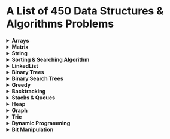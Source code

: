 # A List of 450 Data Structures & Algorithms Problems 

<details>
  <summary><strong>Arrays</strong></summary>
  
  - Reverse the array -  [Link to Problem](https://www.geeksforgeeks.org/write-a-program-to-reverse-an-array-or-string/) [My Implementation](reverse-array.py)
  - Find the maximum and minimum element in an array
  - Find the "Kth" max and min element of an array
  - Given an array which consists of only 0, 1 and 2. Sort the array without using any sorting algo
  - Move all the negative elements to one side of the array 
  - Find the Union and Intersection of the two sorted arrays.
  - Write a program to cyclically rotate an array by one.
  - <strong>find Largest sum contiguous Subarray [V. IMP]</strong>
  - <strong>Minimise the maximum difference between heights [V.IMP]</strong>
  - Minimum no. of Jumps to reach end of an array
  - find duplicate in an array of N+1 Integers
  - Merge 2 sorted arrays without using Extra space.
  - <strong>Kadane's Algo [V.V.V.V.V IMP]</strong>
  - Merge Intervals
  - Next Permutation
  - Count Inversion
  - Best time to buy and Sell stock
  - find all pairs on integer array whose sum is equal to given number
  - find common elements In 3 sorted arrays
  - Rearrange the array in alternating positive and negative items with O(1) extra space
  - Find if there is any subarray with sum equal to 0
  - Find factorial of a large number
  - find maximum product subarray 
  - Find longest coinsecutive subsequence
  - Given an array of size n and a number k, fin all elements that appear more than " n/k " times.
  - Maximum profit by buying and selling a share atmost twice
  - Find whether an array is a subset of another array
  - Find the triplet that sum to a given value
  - Trapping Rain water problem
  - Chocolate Distribution problem
  - Smallest Subarray with sum greater than a given value
  - Three way partitioning of an array around a given value
  - Minimum swaps required bring elements less equal K together
  - Minimum no. of operations required to make an array palindrome
  - Median of 2 sorted arrays of equal size
  - Median of 2 sorted arrays of different size
  
</details>

<details>
  <summary><strong>Matrix</strong></summary>
  
  - Spiral traversal on a Matrix
  - Search an element in a matriix
  - Find median in a row wise sorted matrix
  - Find row with maximum no. of 1's
  - Print elements in sorted order using row-column wise sorted matrix
  - Maximum size rectangle
  - Find a specific pair in matrix
  - Rotate matrix by 90 degrees
  - Kth smallest element in a row-cpumn wise sorted matrix
  - Common elements in all rows of a given matrix

</details>


<details>
  <summary><strong>String</strong></summary>
  
  - Reverse a String
  - Check whether a String is Palindrome or not
  - Find Duplicate characters in a string
  - Why strings are immutable in Java?
  - Write a Code to check whether one string is a rotation of another
  - Write a Program to check whether a string is a valid shuffle of two strings or not
  - Count and Say problem
  - Write a program to find the longest Palindrome in a string.[ Longest palindromic Substring]
  - Find Longest Recurring Subsequence in String
  - Print all Subsequences of a string.
  - Print all the permutations of the given string
  - Split the Binary string into two substring with equal 0’s and 1’s
  - <strong>Word Wrap Problem [VERY IMP]</strong>
  - <strong>EDIT Distance [Very Imp] </strong>
  - <strong>Find next greater number with same set of digits. [Very Very IMP]</strong>
  - <strong>Balanced Parenthesis problem.[Imp]</strong>
  - <strong>Word break Problem[ Very Imp]</strong>
  - Rabin Karp Algo
  - KMP Algo
  - Convert a Sentence into its equivalent mobile numeric keypad sequence.
  - Minimum number of bracket reversals needed to make an expression balanced.
  - Count All Palindromic Subsequence in a given String.
  - Count of number of given string in 2D character array
  - Search a Word in a 2D Grid of characters.
  - Boyer Moore Algorithm for Pattern Searching.
  - Converting Roman Numerals to Decimal
  - Longest Common Prefix
  - Number of flips to make binary string alternate
  - Find the first repeated word in string.
  - Minimum number of swaps for bracket balancing.
  - Find the longest common subsequence between two strings.
  - Program to generate all possible valid IP addresses from given  string.
  - Write a program tofind the smallest window that contains all characters of string itself.
  - Rearrange characters in a string such that no two adjacent are same
  - Minimum characters to be added at front to make string palindrome
  - Given a sequence of words, print all anagrams together
  - Find the smallest window in a string containing all characters of another string
  - Recursively remove all adjacent duplicates
  - String matching where one string contains wildcard characters
  - Function to find Number of customers who could not get a computer
  - Transform One String to Another using Minimum Number of Given Operation
  - Check if two given strings are isomorphic to each other
  - Recursively print all sentences that can be formed from list of word lists

</details>

<details>
  <summary><strong>Sorting & Searching Algorithm</strong></summary>
  
  - Find first and last positions of an element in a sorted array
  - Find a Fixed Point (Value equal to index) in a given array
  - Search in a rotated sorted array
  - square root of an integer
  - Maximum and minimum of an array using minimum number of comparisons
  - Optimum location of point to minimize total distance
  - Find the repeating and the missing
  - find majority element
  - Searching in an array where adjacent differ by at most k
  - find a pair with a given difference
  - find four elements that sum to a given value
  - maximum sum such that no 2 elements are adjacent
  - Count triplet with sum smaller than a given value
  - merge 2 sorted arrays
  - print all subarrays with 0 sum
  - Product array Puzzle
  - Sort array according to count of set bits
  - minimum no. of swaps required to sort the array
  - Bishu and Soldiers
  - Rasta and Kheshtak
  - Kth smallest number again
  - Find pivot element in a sorted array
  - K-th Element of Two Sorted Arrays
  - Aggressive cows
  - Book Allocation Problem
  - EKOSPOJ:
  - Job Scheduling Algo
  - Missing Number in AP
  - Smallest number with atleastn trailing zeroes infactorial
  - Painters Partition Problem:
  - ROTI-Prata SPOJ
  - DoubleHelix SPOJ
  - Subset Sums
  - Findthe inversion count
  - Implement Merge-sort in-place
  - Partitioning and Sorting Arrays with Many Repeated Entries
  
</details>

<details>
  <summary><strong>LinkedList</strong></summary>
  
  - Write a Program to reverse the Linked List. (Both Iterative and recursive)
  - Reverse a Linked List in group of Given Size. [Very Imp]
  - Write a program to Detect loop in a linked list.
  - Write a program to Delete loop in a linked list.
  - Find the starting point of the loop. 
  - Remove Duplicates in a sorted Linked List.
  - Remove Duplicates in a Un-sorted Linked List.
  - Write a Program to Move the last element to Front in a Linked List.
  - Add “1” to a number represented as a Linked List.
  - Add two numbers represented by linked lists.
  - Intersection of two Sorted Linked List.
  - Intersection Point of two Linked Lists.
  - Merge Sort For Linked lists.[Very Important]
  - Quicksort for Linked Lists.[Very Important]
  - Find the middle Element of a linked list.
  - Check if a linked list is a circular linked list.
  - Split a Circular linked list into two halves.
  - Write a Program to check whether the Singly Linked list is a palindrome or not.
  - Deletion from a Circular Linked List.
  - Reverse a Doubly Linked list.
  - Find pairs with a given sum in a DLL.
  - Count triplets in a sorted DLL whose sum is equal to given value “X”.
  - Sort a “k”sorted Doubly Linked list.[Very IMP]
  - Rotate DoublyLinked list by N nodes.
  - Rotate a Doubly Linked list in group of Given Size.[Very IMP]
  - Can we reverse a linked list in less than O(n) ?
  - Why Quicksort is preferred for. Arrays and Merge Sort for LinkedLists ?
  - Flatten a Linked List
  - Sort a LL of 0's, 1's and 2's
  - Clone a linked list with next and random pointer
  - Merge K sorted Linked list
  - Multiply 2 no. represented by LL
  - Delete nodes which have a greater value on right side
  - Segregate even and odd nodes in a Linked List
  - Program for n’th node from the end of a Linked List
  - Find the first non-repeating character from a stream of characters
  
</details>

<details>
  <summary><strong>Binary Trees</strong></summary>

    - level order traversal
    - Reverse Level Order traversal
    - Height of a tree
    - Diameter of a tree
    - Mirror of a tree
    - Inorder Traversal of a tree both using recursion and Iteration
    - Preorder Traversal of a tree both using recursion and Iteration
    - Postorder Traversal of a tree both using recursion and Iteration
    - Left View of a tree
    - Right View of Tree
    - Top View of a tree
    - Bottom View of a tree
    - Zig-Zag traversal of a binary tree
    - Check if a tree is balanced or not
    - Diagnol Traversal of a Binary tree
    - Boundary traversal of a Binary tree
    - Construct Binary Tree from String with Bracket Representation
    - Convert Binary tree into Doubly Linked List
    - Convert Binary tree into Sum tree
    - Construct Binary tree from Inorder and preorder traversal
    - Find minimum swaps required to convert a Binary tree into BST
    - Check if Binary tree is Sum tree or not
    - Check if all leaf nodes are at same level or not
    - Check if a Binary Tree contains duplicate subtrees of size 2 or more [ IMP ]
    - Check if 2 trees are mirror or not
    - Sum of Nodes on the Longest path from root to leaf node 
    - Check if given graph is tree or not.  [ IMP ]
    - Find Largest subtree sum in a tree
    - Maximum Sum of nodes in Binary tree such that no two are adjacent 
    - Print all "K" Sum paths in a Binary tree
    - Find LCA in a Binary tree
    - Find distance between 2 nodes in a Binary tree
    - Kth Ancestor of node in a Binary tree
    - Find all Duplicate subtrees in a Binary tree [ IMP ]
    - Tree Isomorphism Problem

</details>

<details>
  <summary><strong>Binary Search Trees</strong></summary>

    - Find a value in a BST
    - Deletion of a node in a BST
    - Find min and max value in a BST
    - Find inorder successor and inorder predecessor in a BST
    - Check if a tree is a BST or not 
    - Populate Inorder successor of all nodes
    - Find LCA  of 2 nodes in a BST
    - Construct BST from preorder traversal
    - Convert Binary tree into BST
    - Convert a normal BST into a Balanced BST
    - Merge two BST [ V.V.V>IMP ]
    - Find Kth largest element in a BST
    - Find Kth smallest element in a BST
    - Count pairs from 2 BST whose sum is equal to given value "X"
    - Find the median of BST in O(n) time and O(1) space
    - Count BST ndoes that lie in a given range
    - Replace every element with the least greater element on its right
    - Given "n" appointments, find the conflicting appointments
    - Check preorder is valid or not
    - Check whether BST contains Dead end
    - Largest BST in a Binary Tree [ V.V.V.V.V IMP ]
    - Flatten BST to sorted list

</details>

<details>
  <summary><strong>Greedy</strong></summary>

    - Activity Selection Problem
    - Job SequencingProblem
    - Huffman Coding
    - Water Connection Problem
    - Fractional Knapsack Problem
    - Greedy Algorithm to find Minimum number of Coins
    - Maximum trains for which stoppage can be provided
    - Minimum Platforms Problem
    - Buy Maximum Stocks if i stocks can be bought on i-th day
    - Find the minimum and maximum amount to buy all N candies
    - Minimize Cash Flow among a given set of friends who have borrowed money from each other
    - Minimum Cost to cut a board into squares
    - Check if it is possible to survive on Island
    - Find maximum meetings in one room
    - Maximum product subset of an array
    - Maximize array sum after K negations
    - Maximize the sum of arr[i]*i
    - Maximum sum of absolute difference of an array
    - Maximize sum of consecutive differences in a circular array
    - Minimum sum of absolute difference of pairs of two arrays
    - Program for Shortest Job First (or SJF) CPU Scheduling
    - Program for Least Recently Used (LRU) Page Replacement algorithm
    - Smallest subset with sum greater than all other elements
    - Chocolate Distribution Problem
    - DEFKIN -Defense of a Kingdom
    - DIEHARD -DIE HARD
    - GERGOVIA -Wine trading in Gergovia
    - Picking Up Chicks
    - CHOCOLA –Chocolate
    - ARRANGE -Arranging Amplifiers
    - K Centers Problem
    - Minimum Cost of ropes
    - Find smallest number with given number of digits and sum of digits
    - Rearrange characters in a string such that no two adjacent are same
    - Find maximum sum possible equal sum of three stacks

</details>

<details>
  <summary><strong>Backtracking</strong></summary>

    - Rat in a maze Problem
    - Printing all solutions in N-Queen Problem
    - Word Break Problem using Backtracking
    - Remove Invalid Parentheses
    - Sudoku Solver
    - m Coloring Problem
    - Print all palindromic partitions of a string
    - Subset Sum Problem
    - The Knight’s tour problem
    - Tug of War
    - Find shortest safe route in a path with landmines
    - Combinational Sum
    - Find Maximum number possible by doing at-most K swaps
    - Print all permutations of a string 
    - Find if there is a path of more than k length from a source
    - Longest Possible Route in a Matrix with Hurdles
    - Print all possible paths from top left to bottom right of a mXn matrix
    - Partition of a set intoK subsets with equal sum
    - Find the K-th Permutation Sequence of first N natural numbers

</details>

<details>
  <summary><strong>Stacks & Queues</strong></summary>

    - Implement Stack from Scratch
    - Implement Queue from Scratch
    - Implement 2 stack in an array
    - find the middle element of a stack
    - Implement "N" stacks in an Array
    - Check the expression has valid or Balanced parenthesis or not.
    - Reverse a String using Stack
    - Design a Stack that supports getMin() in O(1) time and O(1) extra space.
    - Find the next Greater element
    - The celebrity Problem
    - Arithmetic Expression evaluation
    - Evaluation of Postfix expression
    - Implement a method to insert an element at its bottom without using any other data structure.
    - Reverse a stack using recursion
    - Sort a Stack using recursion
    - Merge Overlapping Intervals
    - Largest rectangular Area in Histogram
    - Length of the Longest Valid Substring
    - Expression contains redundant bracket or not
    - Implement Stack using Queue
    - Implement Stack using Deque
    - Stack Permutations (Check if an array is stack permutation of other)
    - Implement Queue using Stack  
    - Implement "n" queue in an array
    - Implement a Circular queue
    - LRU Cache Implementationa
    - Reverse a Queue using recursion
    - Reverse the first “K” elements of a queue
    - Interleave the first half of the queue with second half
    - Find the first circular tour that visits all Petrol Pumps
    - Minimum time required to rot all oranges
    - Distance of nearest cell having 1 in a binary matrix
    - First negative integer in every window of size “k”
    - Check if all levels of two trees are anagrams or not.
    - Sum of minimum and maximum elements of all subarrays of size “k”.
    - Minimum sum of squares of character counts in a given string after removing “k” characters.
    - Queue based approach or first non-repeating character in a stream.
    - Next Smaller Element

</details>

<details>
    <summary><strong>Heap</strong></summary>

    - Implement a Maxheap/MinHeap using arrays and recursion.
    - Sort an Array using heap. (HeapSort)
    - Maximum of all subarrays of size k.
    - “k” largest element in an array
    - Kth smallest and largest element in an unsorted array
    - Merge “K” sorted arrays. [ IMP ]
    - Merge 2 Binary Max Heaps
    - Kth largest sum continuous subarrays
    - Leetcode- reorganize strings
    - Merge “K” Sorted Linked Lists [V.IMP]
    - Smallest range in “K” Lists
    - Median in a stream of Integers
    - Check if a Binary Tree is Heap
    - Connect “n” ropes with minimum cost
    - Convert BST to Min Heap
    - Convert min heap to max heap
    - Rearrange characters in a string such that no two adjacent are same.
    - Minimum sum of two numbers formed from digits of an array

</details>

<details>
    <summary><strong>Graph</strong></summary>

    - Create a Graph, print it
    - Implement BFS algorithm 
    - Implement DFS Algo 
    - Detect Cycle in Directed Graph using BFS/DFS Algo 
    - Detect Cycle in UnDirected Graph using BFS/DFS Algo 
    - Search in a Maze
    - Minimum Step by Knight
    - flood fill algo
    - Clone a graph
    - Making wired Connections
    - word Ladder 
    - Dijkstra algo
    - Implement Topological Sort 
    - Minimum time taken by each job to be completed given by a Directed Acyclic Graph
    - Find whether it is possible to finish all tasks or not from given dependencies
    - Find the no. of Isalnds
    - Given a sorted Dictionary of an Alien Language, find order of characters
    - Implement Kruksal’sAlgorithm
    - Implement Prim’s Algorithm
    - Total no. of Spanning tree in a graph
    - Implement Bellman Ford Algorithm
    - Implement Floyd warshallAlgorithm
    - Travelling Salesman Problem
    - Graph ColouringProblem
    - Snake and Ladders Problem
    - Find bridge in a graph
    - Count Strongly connected Components(Kosaraju Algo)
    - Check whether a graph is Bipartite or Not
    - Detect Negative cycle in a graph
    - Longest path in a Directed Acyclic Graph
    - Journey to the Moon
    - Cheapest Flights Within K Stops
    - Oliver and the Game
    - Water Jug problem using BFS
    - Water Jug problem using BFS
    - Find if there is a path of more thank length from a source
    - M-ColouringProblem
    - Minimum edges to reverse o make path from source to destination
    - Paths to travel each nodes using each edge(Seven Bridges)
    - Vertex Cover Problem
    - Chinese Postman or Route Inspection
    - Number of Triangles in a Directed and Undirected Graph
    - Minimise the cashflow among a given set of friends who have borrowed money from each other
    - Two Clique Problem

</details>

<details>
    <summary><strong>Trie</strong></summary>

    - Construct a trie from scratch
    - Find shortest unique prefix for every word in a given list
    - Word Break Problem | (Trie solution)
    - Given a sequence of words, print all anagrams together
    - Implement a Phone Directory
    - Print unique rows in a given boolean matrix

</details>

<details>
    <summary><strong>Dynamic Programming</strong></summary>
    
    - Coin ChangeProblem
    - Knapsack Problem
    - Binomial CoefficientProblem
    - Permutation CoefficientProblem
    - Program for nth Catalan Number
    - Matrix Chain Multiplication 
    - Edit Distance
    - Subset Sum Problem
    - Friends Pairing Problem
    - Gold Mine Problem
    - Assembly Line SchedulingProblem
    - Painting the Fenceproblem
    - Maximize The Cut Segments
    - Longest Common Subsequence
    - Longest Repeated Subsequence
    - Longest Increasing Subsequence
    - Space Optimized Solution of LCS
    - LCS (Longest Common Subsequence) of three strings
    - Maximum Sum Increasing Subsequence
    - Count all subsequences having product less than K
    - Longest subsequence such that difference between adjacent is one
    - Maximum subsequence sum such that no three are consecutive
    - Egg Dropping Problem
    - Maximum Length Chain of Pairs
    - Maximum size square sub-matrix with all 1s
    - Maximum sum of pairs with specific difference
    - Min Cost PathProblem
    - Maximum difference of zeros and ones in binary string
    - Minimum number of jumps to reach end
    - Minimum cost to fill given weight in a bag
    - Minimum removals from array to make max –min <= K
    - Longest Common Substring
    - Count number of ways to reacha given score in a game
    - Count Balanced Binary Trees of Height h
    - LargestSum Contiguous Subarray [V>V>V>V IMP ]
    - Smallest sum contiguous subarray
    - Unbounded Knapsack (Repetition of items allowed)
    - Word Break Problem
    - Largest Independent Set Problem
    - Partition problem
    - Longest Palindromic Subsequence
    - Count All Palindromic Subsequence in a given String
    - Longest Palindromic Substring
    - Longest alternating subsequence
    - Weighted Job Scheduling
    - Coin game winner where every player has three choices
    - Count Derangements (Permutation such that no element appears in its original position) [ IMPORTANT ]
    - Maximum profit by buying and selling a share at most twice [ IMP ]
    - Optimal Strategy for a Game
    - Optimal Binary Search Tree
    - Palindrome PartitioningProblem
    - Word Wrap Problem
    - Mobile Numeric Keypad Problem [ IMP ]
    - Boolean Parenthesization Problem
    - Largest rectangular sub-matrix whose sum is 0
    - Largest area rectangular sub-matrix with equal number of 1’s and 0’s [ IMP ]
    - Maximum sum rectangle in a 2D matrix
    - Maximum profit by buying and selling a share at most k times
    - Find if a string is interleaved of two other strings
    - Maximum Length of Pair Chain

</details>

<details>
    <summary><strong>Bit Manipulation</strong></summary>
    
    - Count set bits in an integer
    - Find the two non-repeating elements in an array of repeating elements
    - Count number of bits to be flipped to convert A to B
    - Count total set bits in all numbers from 1 to n
    - Program to find whether a no is power of two
    - Find position of the only set bit
    - Copy set bits in a range
    - Divide two integers without using multiplication, division and mod operator
    - Calculate square of a number without using *, / and pow()
    - Power Set

</details>